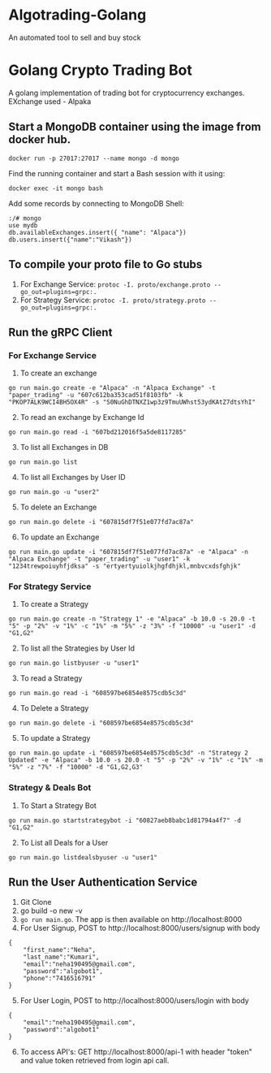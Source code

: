 # Algotrading-Golang
An automated tool to sell and buy stock

# Golang Crypto Trading Bot

A golang implementation of trading bot for cryptocurrency exchanges. EXchange used - Alpaka

## Start a MongoDB container using the image from docker hub.
```
docker run -p 27017:27017 --name mongo -d mongo
```
Find the running container and start a Bash session with it using:
```
docker exec -it mongo bash
```
Add some records by connecting to MongoDB Shell:
```
:/# mongo
use mydb
db.availableExchanges.insert({ "name": "Alpaca"})
db.users.insert({"name":"Vikash"})
```

## To compile your proto file to Go stubs
1. For Exchange Service:
```protoc -I. proto/exchange.proto --go_out=plugins=grpc:.```
2. For Strategy Service:
```protoc -I. proto/strategy.proto --go_out=plugins=grpc:.```

## Run the gRPC Client

### For Exchange Service
1. To create an exchange
```
go run main.go create -e "Alpaca" -n "Alpaca Exchange" -t "paper_trading" -u "607c612ba353cad51f8103fb" -k "PKOP7ALK9WCI4BH5OX4R" -s "S0NuGhDTNXZ1wp3z9TmuUWhst53ydKAtZ7dtsYhI"
```
2. To read an exchange by Exchange Id
```
go run main.go read -i "607bd212016f5a5de8117285"
```
3. To list all Exchanges in DB
```
go run main.go list
```
4. To list all Exchanges by User ID
```
go run main.go -u "user2"
```
5. To delete an Exchange
```
go run main.go delete -i "607815df7f51e077fd7ac87a"
```
6. To update an Exchange
```
go run main.go update -i "607815df7f51e077fd7ac87a" -e "Alpaca" -n "Alpaca Exchange" -t "paper_trading" -u "user1" -k "1234trewpoiuyhfjdksa" -s "ertyertyuiolkjhgfdhjkl,mnbvcxdsfghjk"
```

### For Strategy Service
1. To create a Strategy
```
go run main.go create -n "Strategy 1" -e "Alpaca" -b 10.0 -s 20.0 -t "5" -p "2%" -v "1%" -c "1%" -m "5%" -z "3%" -f "10000" -u "user1" -d "G1,G2"
```
2. To list all the Strategies by User Id
```
go run main.go listbyuser -u "user1"
```
3. To read a Strategy
```
go run main.go read -i "608597be6854e8575cdb5c3d"
```
4. To Delete a Strategy
```
go run main.go delete -i "608597be6854e8575cdb5c3d"
```
5. To update a Strategy
```
go run main.go update -i "608597be6854e8575cdb5c3d" -n "Strategy 2 Updated" -e "Alpaca" -b 10.0 -s 20.0 -t "5" -p "2%" -v "1%" -c "1%" -m "5%" -z "7%" -f "10000" -d "G1,G2,G3"
```
### Strategy & Deals Bot
1. To Start a Strategy Bot
```
go run main.go startstrategybot -i "60827aeb8babc1d81794a4f7" -d "G1,G2"
```
2. To List all Deals for a User
```
go run main.go listdealsbyuser -u "user1"
```

## Run the User Authentication Service
1. Git Clone
2. go build -o new -v
3. ```go run main.go```. The app is then available on http://localhost:8000
4. For User Signup, POST to http://localhost:8000/users/signup with body
```
{
    "first_name":"Neha",
    "last_name":"Kumari",
    "email":"neha190495@gmail.com",
    "password":"algobot1",
    "phone":"7416516791"
}
```
5. For User Login, POST to http://localhost:8000/users/login with body
```
{
    "email":"neha190495@gmail.com",
    "password":"algobot1"
}
```
6. To access API's: GET http://localhost:8000/api-1 with header "token" and value token retrieved from login api call.